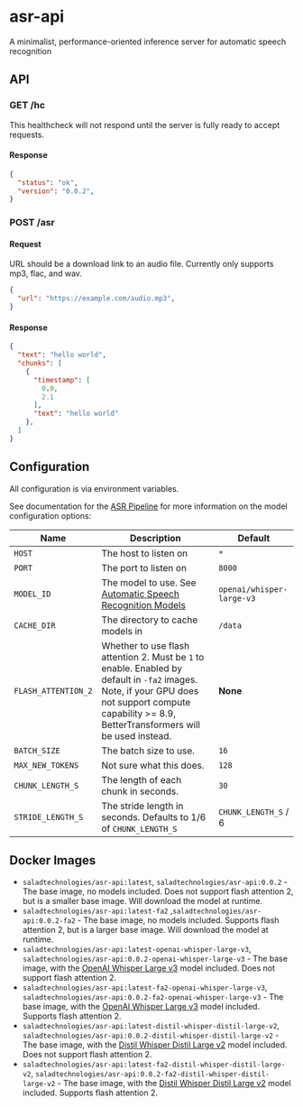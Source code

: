 # asr-api
A minimalist, performance-oriented inference server for automatic speech recognition

## API

### GET /hc

This healthcheck will not respond until the server is fully ready to accept requests.

#### Response

```json
{
  "status": "ok",
  "version": "0.0.2",
}
```

### POST /asr

#### Request

URL should be a download link to an audio file. Currently only supports mp3, flac, and wav.

```json
{
  "url": "https://example.com/audio.mp3",
}
```

#### Response

```json
{
  "text": "hello world",
  "chunks": [
    {
      "timestamp": [
        0.0,
        2.1
      ],
      "text": "hello world"
    },
  ]
}
```

## Configuration

All configuration is via environment variables.

See documentation for the [ASR Pipeline](https://huggingface.co/docs/transformers/main/en/main_classes/pipelines#transformers.AutomaticSpeechRecognitionPipeline) for more information on the model configuration options:

| Name | Description | Default |
| --- | --- | --- |
| `HOST` | The host to listen on | `*` |
| `PORT` | The port to listen on | `8000` |
| `MODEL_ID` | The model to use. See [Automatic Speech Recognition Models](https://huggingface.co/models?pipeline_tag=automatic-speech-recognition&sort=trending) | `openai/whisper-large-v3` |
| `CACHE_DIR` | The directory to cache models in | `/data` |
| `FLASH_ATTENTION_2` | Whether to use flash attention 2. Must be `1` to enable. Enabled by default in `-fa2` images. Note, if your GPU does not support compute capability >= 8.9, BetterTransformers will be used instead.  | **None** |
| `BATCH_SIZE` | The batch size to use. | `16` |
| `MAX_NEW_TOKENS` | Not sure what this does. | `128` |
| `CHUNK_LENGTH_S` | The length of each chunk in seconds. | `30` |
| `STRIDE_LENGTH_S` | The stride length in seconds. Defaults to 1/6 of `CHUNK_LENGTH_S` | `CHUNK_LENGTH_S` / 6 |


## Docker Images

- `saladtechnologies/asr-api:latest`, `saladtechnologies/asr-api:0.0.2` - The base image, no models included. Does not support flash attention 2, but is a smaller base image. Will download the model at runtime.
- `saladtechnologies/asr-api:latest-fa2` ,`saladtechnologies/asr-api:0.0.2-fa2` - The base image, no models included. Supports flash attention 2, but is a larger base image. Will download the model at runtime.
- `saladtechnologies/asr-api:latest-openai-whisper-large-v3`, `saladtechnologies/asr-api:0.0.2-openai-whisper-large-v3` - The base image, with the [OpenAI Whisper Large v3](openai/whisper-large-v3) model included. Does not support flash attention 2.
- `saladtechnologies/asr-api:latest-fa2-openai-whisper-large-v3`, `saladtechnologies/asr-api:0.0.2-fa2-openai-whisper-large-v3` - The base image, with the [OpenAI Whisper Large v3](openai/whisper-large-v3) model included. Supports flash attention 2.
- `saladtechnologies/asr-api:latest-distil-whisper-distil-large-v2`, `saladtechnologies/asr-api:0.0.2-distil-whisper-distil-large-v2` - The base image, with the [Distil Whisper Distil Large v2](https://huggingface.co/distil-whisper/distil-large-v2) model included. Does not support flash attention 2.
- `saladtechnologies/asr-api:latest-fa2-distil-whisper-distil-large-v2`, `saladtechnologies/asr-api:0.0.2-fa2-distil-whisper-distil-large-v2` - The base image, with the [Distil Whisper Distil Large v2](https://huggingface.co/distil-whisper/distil-large-v2) model included. Supports flash attention 2.
